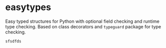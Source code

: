 # easytypes
Easy typed structures for Python with optional field checking and runtime type checking. Based on class decorators and ``typeguard`` package for type checking.

``
sfsdfds
``
